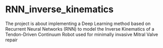 # RNN_inverse_kinematics
The project is about implementing a Deep Learning method based on Recurrent Neural Networks (RNN) to model the Inverse Kinematics of a Tendon-Driven Continuum Robot used for minimally invasive Mitral Valve repair
